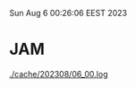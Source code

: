 Sun Aug  6 00:26:06 EEST 2023
# JAM
<a href='./cache/202308/06_00.log'>./cache/202308/06_00.log</a>
